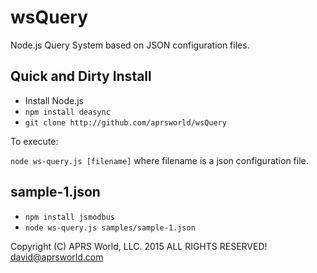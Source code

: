 # wsQuery

Node.js Query System based on JSON configuration files.

## Quick and Dirty Install

* Install Node.js
* `npm install deasync`
* `git clone http://github.com/aprsworld/wsQuery`

To execute:

`node ws-query.js [filename]` where filename is a json configuration file.

## sample-1.json

* `npm install jsmodbus`
* `node ws-query.js samples/sample-1.json`

Copyright (C) APRS World, LLC. 2015
ALL RIGHTS RESERVED!
david@aprsworld.com
